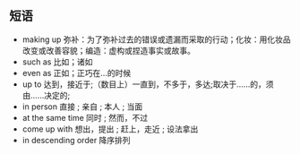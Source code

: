 ## 短语

- making up 弥补：为了弥补过去的错误或遗漏而采取的行动；化妆：用化妆品改变或改善容貌；编造：虚构或捏造事实或故事。
- such as 比如；诸如
- even as 正如；正巧在…的时候
- up to 达到，接近于;（数目上）一直到，不多于，多达;取决于……的，须由……决定的;
- in person 直接 ; 亲自 ; 本人 ; 当面
- at the same time 同时 ; 然而，不过
- come up with 想出，提出 ; 赶上，走近 ; 设法拿出
- in descending order 降序排列
